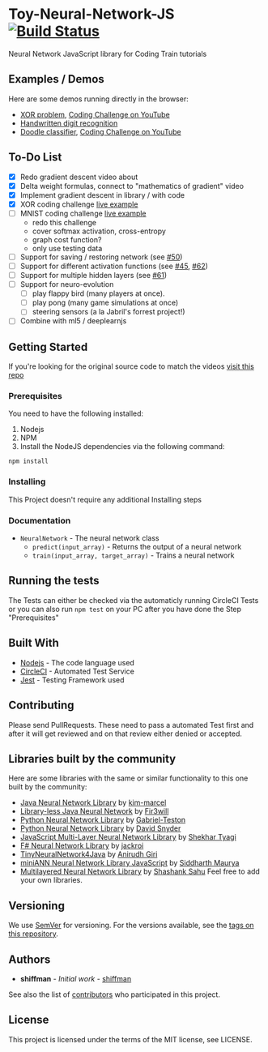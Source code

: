 # Toy-Neural-Network-JS [![Build Status](https://circleci.com/gh/CodingTrain/Toy-Neural-Network-JS.png?&style=shield&circle-token=:circle-token)](https://circleci.com/gh/CodingTrain/Toy-Neural-Network-JS)

Neural Network JavaScript library for Coding Train tutorials

## Examples / Demos
Here are some demos running directly in the browser:
* [XOR problem](https://codingtrain.github.io/Toy-Neural-Network-JS/examples/xor/), [Coding Challenge on YouTube](https://www.youtube.com/watch?v=188B6k_F9jU)
* [Handwritten digit recognition](https://codingtrain.github.io/Toy-Neural-Network-JS/examples/mnist/)
* [Doodle classifier](https://codingtrain.github.io/Toy-Neural-Network-JS/examples/doodle_classification/), [Coding Challenge on YouTube](https://www.youtube.com/watch?v=pqY_Tn2SIVA&list=PLRqwX-V7Uu6Zs14zKVuTuit6jApJgoYZQ)

## To-Do List

* [x] Redo gradient descent video about
* [x] Delta weight formulas, connect to "mathematics of gradient" video
* [x] Implement gradient descent in library / with code
* [x] XOR coding challenge [live example](https://codingtrain.github.io/Toy-Neural-Network-JS/examples/xor/)
* [ ] MNIST coding challenge [live example](https://codingtrain.github.io/Toy-Neural-Network-JS/examples/mnist/)
    * redo this challenge
    * cover softmax activation, cross-entropy
    * graph cost function?
    * only use testing data
* [ ] Support for saving / restoring network (see [#50](https://github.com/CodingTrain/Toy-Neural-Network-JS/pull/50))
* [ ] Support for different activation functions (see [#45](https://github.com/CodingTrain/Toy-Neural-Network-JS/pull/45), [#62](https://github.com/CodingTrain/Toy-Neural-Network-JS/pull/62))
* [ ] Support for multiple hidden layers (see [#61](https://github.com/CodingTrain/Toy-Neural-Network-JS/pull/61))
* [ ] Support for neuro-evolution
    * [ ] play flappy bird (many players at once).
    * [ ] play pong (many game simulations at once)
    * [ ] steering sensors (a la Jabril's forrest project!)
* [ ] Combine with ml5 / deeplearnjs

## Getting Started

If you're looking for the original source code to match the videos [visit this repo](https://github.com/CodingTrain/Rainbow-Code/tree/master/Courses/natureofcode/10.18-toy_neural_network)

### Prerequisites

You need to have the following installed:

1. Nodejs
2. NPM
3. Install the NodeJS dependencies via the following command:

```
npm install
```

### Installing

This Project doesn't require any additional Installing steps

### Documentation

* `NeuralNetwork` - The neural network class
  * `predict(input_array)` - Returns the output of a neural network
  * `train(input_array, target_array)` - Trains a neural network

## Running the tests

The Tests can either be checked via the automaticly running CircleCI Tests or you can also run `npm test` on your PC after you have done the Step "Prerequisites"

## Built With

* [Nodejs](https://nodejs.org/) - The code language used
* [CircleCI](https://circleci.com/) - Automated Test Service
* [Jest](https://facebook.github.io/jest/) - Testing Framework used

## Contributing

Please send PullRequests. These need to pass a automated Test first and after it will get reviewed and on that review either denied or accepted.

## Libraries built by the community

Here are some libraries with the same or similar functionality to this one built by the community:

- [Java Neural Network Library](https://github.com/kim-marcel/basic_neural_network) by [kim-marcel](https://github.com/kim-marcel)
- [Library-less Java Neural Network](https://github.com/Fir3will/Java-Neural-Network) by [Fir3will](https://github.com/Fir3will)
- [Python Neural Network Library](https://github.com/Gabriel-Teston/Machine-Learning) by [Gabriel-Teston](https://github.com/Gabriel-Teston)
- [Python Neural Network Library](https://github.com/GypsyDangerous/simple-deep-neural-network/blob/master/README.md) by [David Snyder](https://github.com/GypsyDangerous)
- [JavaScript Multi-Layer Neural Network Library](https://github.com/notshekhar/neuralnet) by [Shekhar Tyagi](https://github.com/notshekhar)
- [F# Neural Network Library](https://github.com/jackroi/NeuralNetwork-fsharp) by [jackroi](https://github.com/jackroi)
- [TinyNeuralNetwork4Java](https://github.com/anirudhgiri/TinyNN4J) by [Anirudh Giri](https://github.com/anirudhgiri)
- [miniANN Neural Network Library JavaScript](https://github.com/savvysiddharth/mini-ANN-js) by [Siddharth Maurya](https://github.com/savvysiddharth)
- [Multilayered Neural Network Library](https://github.com/bit-shashank/tinn) by [Shashank Sahu](https://github.com/bit-shashank)
Feel free to add your own libraries.

## Versioning

We use [SemVer](http://semver.org/) for versioning. For the versions available, see the [tags on this repository](https://github.com/CodingTrain/Toy-Neural-Network-JS/tags).

## Authors

* **shiffman** - *Initial work* - [shiffman](https://github.com/shiffman)

See also the list of [contributors](https://github.com/CodingTrain/Toy-Neural-Network-JS/contributors) who participated in this project.

## License

This project is licensed under the terms of the MIT license, see LICENSE.
